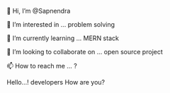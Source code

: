 👋 Hi, I’m @Sapnendra

👀 I’m interested in ... problem solving

🌱 I’m currently learning ... MERN stack

💞️ I’m looking to collaborate on ... open source project

📫 How to reach me ... ?

Hello...! developers
How are you?